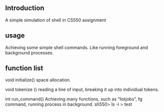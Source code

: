 Introduction
--------
A simple simulation of shell in CS550 assignment

usage
--------
Achieving some simple shell commands. Like running foreground and background processes.

function list
--------
void initialize()
space allocation.

void tokenize ()
reading a line of input, breaking it up into individual tokens.

int run_command()
Achieving many functions, such as “listjobs”, fg command, running process in background.
sh550> ls -l > test

